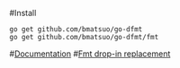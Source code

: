 #Install

    go get github.com/bmatsuo/go-dfmt
    go get github.com/bmatsuo/go-dfmt/fmt

#[Documentation](http://godoc.org/github.com/bmatsuo/go-dfmt)
#[Fmt drop-in replacement](http://godoc.org/github.com/bmatsuo/go-dfmt)
